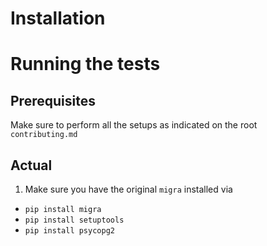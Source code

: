 # Installation

# Running the tests

## Prerequisites

Make sure to perform all the setups as indicated on the root `contributing.md`

## Actual

1. Make sure you have the original `migra` installed via

- `pip install migra`
- `pip install setuptools`
- `pip install psycopg2`
